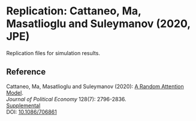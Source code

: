 # Replication: Cattaneo, Ma, Masatlioglu and Suleymanov (2020, JPE)

Replication files for simulation results.

## Reference

Cattaneo, Ma, Masatlioglu and Suleymanov (2020): [A Random Attention Model](https://cattaneo.princeton.edu/papers/Cattaneo-Ma-Masatlioglu-Suleymanov_2020_JPE.pdf).<br>
_Journal of Political Economy_ 128(7): 2796-2836.<br>
[Supplemental](https://cattaneo.princeton.edu/papers/Cattaneo-Ma-Masatlioglu-Suleymanov_2020_JPE--Supplement.pdf)<br>
DOI: [10.1086/706861](https://doi.org/10.1086/706861)
